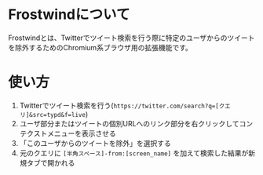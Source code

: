 # Frostwindについて

Frostwindとは、Twitterでツイート検索を行う際に特定のユーザからのツイートを除外するためのChromium系ブラウザ用の拡張機能です。

# 使い方

  1. Twitterでツイート検索を行う(`https://twitter.com/search?q=[クエリ]&src=typd&f=live`)
  2. ユーザ部分またはツイートの個別URLへのリンク部分を右クリックしてコンテクストメニューを表示させる
  3. 「このユーザからのツイートを除外」を選択する
  4. 元のクエリに `[半角スペース]-from:[screen_name]` を加えて検索した結果が新規タブで開かれる
